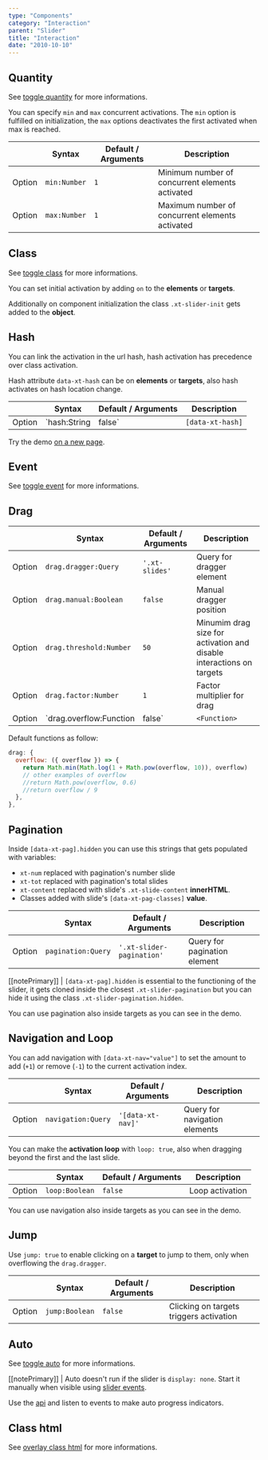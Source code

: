 ```yaml
---
type: "Components"
category: "Interaction"
parent: "Slider"
title: "Interaction"
date: "2010-10-10"
---
```


## Quantity

See [toggle quantity](/components/toggle/interaction#quantity) for more informations.

You can specify `min` and `max` concurrent activations. The `min` option is fulfilled on initialization, the `max` options deactivates the first activated when max is reached.

<div class="xt-overflow-sub overflow-y-hidden overflow-x-scroll my-5 xt-my-auto w-full">

|                         | Syntax                                    | Default / Arguments                       | Description                   |
| ----------------------- | ----------------------------------------- | ----------------------------- | ----------------------------- |
| Option                  | `min:Number`                          | `1`        | Minimum number of concurrent elements activated            |
| Option                  | `max:Number`                          | `1`        | Maximum number of concurrent elements activated            |

</div>

## Class	

See [toggle class](/components/toggle/interaction#class) for more informations.

You can set initial activation by adding `on` to the **elements** or **targets**.

Additionally on component initialization the class `.xt-slider-init` gets added to the **object**.

## Hash

You can link the activation in the url hash, hash activation has precedence over class activation.

Hash attribute `data-xt-hash` can be on **elements** or **targets**, also hash activates on hash location change.

<div class="xt-overflow-sub overflow-y-hidden overflow-x-scroll my-5 xt-my-auto w-full">

|                         | Syntax                                    | Default / Arguments                       | Description                   |
| ----------------------- | ----------------------------------------- | ----------------------------- | ----------------------------- |
| Option                  | `hash:String|false`                          | `[data-xt-hash]`        | Link activation in location hash using elements and targets attribute `hash` value            |

</div>

Try the demo [on a new page](/demos/components/slider/hash#demo--slider-hash-2).

<demo>
  <div class="gatsby_demo_item xt-toggle" data-iframe="demos/components/slider/hash">
  </div>
</demo>

## Event

See [toggle event](/components/toggle/interaction#event) for more informations.

## Drag	

<div class="xt-overflow-sub overflow-y-hidden overflow-x-scroll my-5 xt-my-auto w-full">	

|                         | Syntax                                    | Default / Arguments                       | Description                   |	
| ----------------------- | ----------------------------------------- | ----------------------------- | ----------------------------- |	
| Option                  | `drag.dragger:Query`                          | `'.xt-slides'`        | Query for dragger element             |	
| Option                  | `drag.manual:Boolean`                          | `false`        | Manual dragger position            |	
| Option                  | `drag.threshold:Number`                          | `50`        | Minumim drag size for activation and disable interactions on targets             |	
| Option                  | `drag.factor:Number`                          | `1`        | Factor multiplier for drag             |	
| Option                  | `drag.overflow:Function|false`                          | `<Function>`        | Factor when dragging beyond the first and the last slide, return `Number`             |	

</div>	

Default functions as follow:

```js
drag: {
  overflow: ({ overflow }) => {
    return Math.min(Math.log(1 + Math.pow(overflow, 10)), overflow)
    // other examples of overflow
    //return Math.pow(overflow, 0.6)
    //return overflow / 9
  },
},
```

<demo>	
  <demoinline src="demos/components/slider/drag">	
  </demoinline>	
</demo>	

## Pagination	

Inside `[data-xt-pag].hidden` you can use this strings that gets populated with variables:	

- `xt-num` replaced with pagination's number slide	
- `xt-tot` replaced with pagination's total slides	
- `xt-content` replaced with slide's `.xt-slide-content` **innerHTML**.	
- Classes added with slide's `[data-xt-pag-classes]` **value**.	

<div class="xt-overflow-sub overflow-y-hidden overflow-x-scroll my-5 xt-my-auto w-full">	

|                         | Syntax                                    | Default / Arguments                       | Description                   |	
| ----------------------- | ----------------------------------------- | ----------------------------- | ----------------------------- |	
| Option                  | `pagination:Query`                          | `'.xt-slider-pagination'`        | Query for pagination element             |	

</div>	

[[notePrimary]]
| `[data-xt-pag].hidden` is essential to the functioning of the slider, it gets cloned inside the closest `.xt-slider-pagination` but you can hide it using the class `.xt-slider-pagination.hidden`.

You can use pagination also inside targets as you can see in the demo.

<demo>	
  <demoinline src="demos/components/slider/pagination">	
  </demoinline>	
</demo>	

## Navigation and Loop

You can add navigation with `[data-xt-nav="value"]` to set the amount to add (`+1`) or remove (`-1`) to the current activation index.	

<div class="xt-overflow-sub overflow-y-hidden overflow-x-scroll my-5 xt-my-auto w-full">	

|                         | Syntax                                    | Default / Arguments                       | Description                   |	
| ----------------------- | ----------------------------------------- | ----------------------------- | ----------------------------- |	
| Option                  | `navigation:Query`                          | `'[data-xt-nav]'`        | Query for navigation elements             |	

</div>	

You can make the **activation loop** with `loop: true`, also when dragging beyond the first and the last slide.

<div class="xt-overflow-sub overflow-y-hidden overflow-x-scroll my-5 xt-my-auto w-full">	

|                         | Syntax                                    | Default / Arguments                       | Description                   |	
| ----------------------- | ----------------------------------------- | ----------------------------- | ----------------------------- |	
| Option                  | `loop:Boolean`                          | `false`        | Loop activation            |	

</div>

You can use navigation also inside targets as you can see in the demo.

<demo>
  <demoinline src="demos/components/slider/navigation">	
  </demoinline>	
</demo>	

## Jump

Use `jump: true` to enable clicking on a **target** to jump to them, only when overflowing the `drag.dragger`.

<div class="xt-overflow-sub overflow-y-hidden overflow-x-scroll my-5 xt-my-auto w-full">

|                         | Syntax                                    | Default / Arguments                       | Description                   |
| ----------------------- | ----------------------------------------- | ----------------------------- | ----------------------------- |
| Option                  | `jump:Boolean`                          | `false`        | Clicking on targets triggers activation            |

</div>

<demo>	
  <demoinline src="demos/components/slider/jump">	
  </demoinline>	
</demo>	

## Auto	

See [toggle auto](/components/toggle/interaction#auto) for more informations.

[[notePrimary]]
| Auto doesn't run if the slider is `display: none`. Start it manually when visible using [slider events](/components/slider/api#trigger).

Use the [api](/components/slider/api#listen) and listen to events to make auto progress indicators.	

<demo>	
  <demoinline src="demos/components/slider/auto">	
  </demoinline>	
</demo>	

## Class html

See [overlay class html](/components/toggle/interaction#class-html) for more informations.
